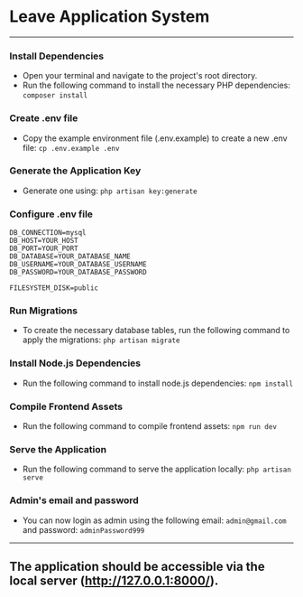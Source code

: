 # Leave Application System
---

### Install Dependencies
- Open your terminal and navigate to the project's root directory.
- Run the following command to install the necessary PHP dependencies: `composer install`

### Create .env file
- Copy the example environment file (.env.example) to create a new .env file: `cp .env.example .env`

### Generate the Application Key
- Generate one using: `php artisan key:generate`

### Configure .env file
```
DB_CONNECTION=mysql
DB_HOST=YOUR_HOST
DB_PORT=YOUR_PORT
DB_DATABASE=YOUR_DATABASE_NAME
DB_USERNAME=YOUR_DATABASE_USERNAME
DB_PASSWORD=YOUR_DATABASE_PASSWORD

FILESYSTEM_DISK=public
```

### Run Migrations
- To create the necessary database tables, run the following command to apply the migrations: `php artisan migrate`

### Install Node.js Dependencies
- Run the following command to install node.js dependencies: `npm install`

### Compile Frontend Assets
- Run the following command to compile frontend assets: `npm run dev`

### Serve the Application
- Run the following command to serve the application locally: `php artisan serve`

### Admin's email and password
- You can now login as admin using the following email: `admin@gmail.com` and password: `adminPassword999`

---

## The application should be accessible via the local server (http://127.0.0.1:8000/).
